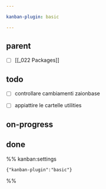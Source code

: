 ```yaml
---

kanban-plugin: basic

---
```


## parent

- [ ] [[_022 Packages]]


## todo

- [ ] controllare cambiamenti zaionbase
- [ ] appiattire le cartelle utilities


## on-progress



## done





%% kanban:settings
```
{"kanban-plugin":"basic"}
```
%%